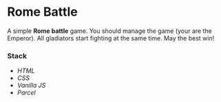 # Rome Battle

A simple **Rome battle** game.
You should manage the game (your are the Emperor).
All gladiators start fighting at the same time. May the best win!

### Stack

- _HTML_
- _CSS_
- _Vanilla JS_
- _Parcel_
